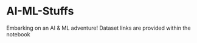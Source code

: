 # AI-ML-Stuffs
 Embarking on an AI &amp; ML adventure!
 Dataset links are provided within the notebook
